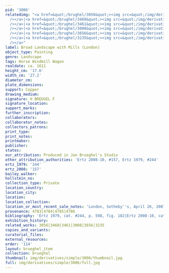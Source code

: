 ```yaml
---
pid: '3006'
relatedimg: "<a href=&quot;/brughel/3056&quot;><img src=&quot;/img/derivatives/simple/3056/thumbnail.jpg&quot;
  /></a>|<a href=&quot;/brughel/3460&quot;><img src=&quot;/img/derivatives/simple/3460/thumbnail.jpg&quot;
  /></a>|<a href=&quot;/brughel/3461&quot;><img src=&quot;/img/derivatives/simple/3461/thumbnail.jpg&quot;
  /></a>|<a href=&quot;/brughel/3008&quot;><img src=&quot;/img/derivatives/simple/3008/thumbnail.jpg&quot;
  /></a>|<a href=&quot;/brughel/3656&quot;><img src=&quot;/img/derivatives/simple/3656/thumbnail.jpg&quot;
  /></a>|<a href=&quot;/brughel/3235&quot;><img src=&quot;/img/derivatives/simple/3235/thumbnail.jpg&quot;
  /></a>"
label: Broad Landscape with Mills (London)
object_type: Painting
genre: Landscape
tags: Horse Windmill Wagon
realdate: ca. 1611
height_cm: '17.6'
width_cm: '27.2'
diameter_cm: 
plate_dimensions: 
support: Copper
drawing_medium: 
signature: H BREUGEL F
signature_location: 
support_marks: 
further_inscription: 
collaborators: 
collaborator_notes: 
collectors_patrons: 
print_type: 
print_notes: 
printmaker: 
publisher: 
states: 
our_attribution: Produced in Jan Brueghel's Studio
other_attribution_authorities: 'Ertz 2008-10, #157, Ertz 1979, #244'
ertz_1979: '244'
ertz_2008: '157'
bailey_walker: 
hollstein_no: 
collection_type: Private
location_country: 
location_city: 
location: 
location_collection: 
location_or_most_recent_sale_notes: 'London, Sotheby''s, April 26, 2007, inv. #3'
provenance: 4783|4784|4785|4786
bibliography: 'Ertz 1979, cat. #244, p. 598, fig. 182|Ertz 2008-10, cat. #157'
exhibition_history: 
related_works: 3056|3460|3461|3008|3656|3235
copies_and_variants: 
curatorial_files: 
external_resources: 
order: '114'
layout: brueghel_item
collection: brueghel
thumbnail: img/derivatives/simple/3006/thumbnail.jpg
full: img/derivatives/simple/3006/full.jpg
---
```


